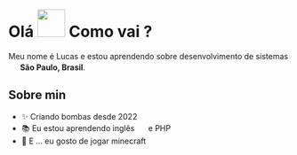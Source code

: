 <h1> Olá <img src="https://emojis.slackmojis.com/emojis/images/1577305505/7373/hand_wave.gif?1577305505" width="50" /> Como vai ?</h1>

<p> Meu nome é Lucas e estou aprendendo sobre desenvolvimento de sistemas <img src="https://cdn-icons-png.flaticon.com/128/197/197386.png" width="17" /> <b>São Paulo, Brasil</b>. </p>

## Sobre min

- ✨ Criando bombas desde 2022
- 📚 Eu estou aprendendo inglês <img src="https://cdn-icons-png.flaticon.com/128/197/197484.png" width="17" />  e PHP
- 🎲 E ... eu gosto de jogar minecraft
